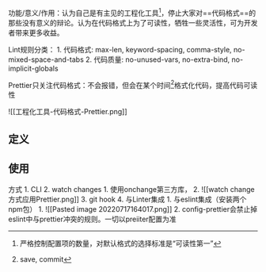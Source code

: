 
功能/意义/作用：认为自己是有主见的工程化工具[^1]，停止大家对==代码格式==的那些没有意义的辩论。认为在代码格式上为了可读性，牺牲一些灵活性，可为开发者带来更多收益。

Lint规则分类：
	1. 代码格式: max-len, keyword-spacing, comma-style, no-mixed-space-and-tabs
	2. 代码质量: no-unused-vars, no-extra-bind, no-implicit-globals

Prettier只关注代码格式：不会报错，但会在某个时间[^2]格式化代码，提高代码可读性

![[工程化工具-代码格式-Prettier.png]]
## 定义

## 使用
方式
	1. CLI
	2. watch changes
		1. 使用onchange第三方库，
		2. ![[watch change方式应用Prettier.png]]
	3. git hook
	4. 与Linter集成
		1. 与eslint集成（安装两个npm包）
			1. ![[Pasted image 20220717164017.png]]
			2. config-prettier会禁止掉eslint中与prettier冲突的规则。一切以preiiter配置为准




[^1]: 严格控制配置项的数量，对默认格式的选择标准是“可读性第一”
[^2]: save, commit